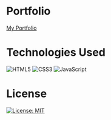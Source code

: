 # Portfolio
[My Portfolio](https://advay-portfolio.netlify.app)

# Technologies Used
![HTML5](https://img.shields.io/badge/HTML5-E34F26?logo=html5&logoColor=white)
![CSS3](https://img.shields.io/badge/CSS3-1572B6?logo=css3&logoColor=white)
![JavaScript](https://img.shields.io/badge/JavaScript-F7DF1E?logo=javascript&logoColor=black)

# License
[![License: MIT](https://img.shields.io/badge/License-MIT-green.svg)](LICENSE)
